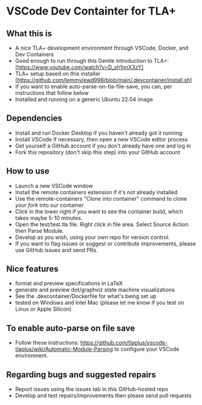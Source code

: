 # VSCode Dev Containter for TLA+  

## What this is

- A nice TLA+ development environment through VSCode, Docker, and Dev Containers
- Good enough to run through this Gentle Introduction to TLA+: [https://www.youtube.com/watch?v=D_sh1nnX3zY]
- TLA+ setup based on this installer [https://github.com/lemmy/ewd998/blob/main/.devcontainer/install.sh]
- If you want to enable auto-parse-on-tla-file-save, you can, per instructions that follow below
- Installed and running on a generic Ubuntu 22.04 image

## Dependencies

- Install and run Docker Desktop if you haven't already got it running
- Install VSCode if necessary, then open a new VSCode editor process
- Get yourself a GitHub account if you don't already have one and log in
- Fork *this* repository (don't skip this step) into your GitHub account

## How to use

- Launch a new VSCode window
- Install the remote containers extension if it's not already installed
- Use the remote-containers "Clone into container" command to clone *your fork* into our container
- Click in the lower right if you want to see the container build, which takes maybe 5-10 minutes.
- Open the test/test.tla file. Right click in file area. Select Source Action then Parse Module.
- Develop as you wish, using your own repo for version control.
- If you want to flag issues or suggest or contribute improvements, please use GitHub issues and send PRs. 

## Nice features

- format and preview specifications in LaTeX
- generate and preview dot/graphviz state machine visualizations
- See the .devcontainer/Dockerfile for what's being set up
- tested on Windows and Intel Mac (please let me know if you test on Linux or Apple Silicon)

## To enable auto-parse on file save

- Follow these instructions: <https://github.com/tlaplus/vscode-tlaplus/wiki/Automatic-Module-Parsing> to configure your VSCode environment.

## Regarding bugs and suggested repairs

- Report issues using the issues tab in *this* GitHub-hosted repo
- Develop and test repairs/improvements then please send pull requests
